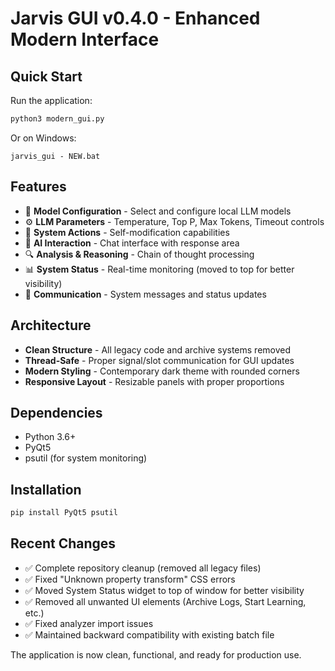 # Jarvis GUI v0.4.0 - Enhanced Modern Interface

## Quick Start

Run the application:
```bash
python3 modern_gui.py
```

Or on Windows:
```
jarvis_gui - NEW.bat
```

## Features

- 🤖 **Model Configuration** - Select and configure local LLM models
- ⚙️ **LLM Parameters** - Temperature, Top P, Max Tokens, Timeout controls
- 🚀 **System Actions** - Self-modification capabilities
- 💬 **AI Interaction** - Chat interface with response area
- 🔍 **Analysis & Reasoning** - Chain of thought processing
- 📊 **System Status** - Real-time monitoring (moved to top for better visibility)
- 💬 **Communication** - System messages and status updates

## Architecture

- **Clean Structure** - All legacy code and archive systems removed
- **Thread-Safe** - Proper signal/slot communication for GUI updates
- **Modern Styling** - Contemporary dark theme with rounded corners
- **Responsive Layout** - Resizable panels with proper proportions

## Dependencies

- Python 3.6+
- PyQt5
- psutil (for system monitoring)

## Installation

```bash
pip install PyQt5 psutil
```

## Recent Changes

- ✅ Complete repository cleanup (removed all legacy files)
- ✅ Fixed "Unknown property transform" CSS errors
- ✅ Moved System Status widget to top of window for better visibility
- ✅ Removed all unwanted UI elements (Archive Logs, Start Learning, etc.)
- ✅ Fixed analyzer import issues
- ✅ Maintained backward compatibility with existing batch file

The application is now clean, functional, and ready for production use.